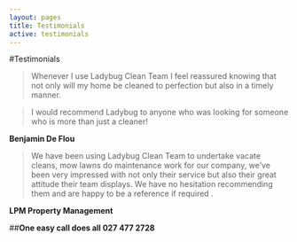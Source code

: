 ```yaml
---
layout: pages
title: Testimonials
active: testimonials
---
```


#Testimonials

> Whenever I use Ladybug Clean Team I feel reassured knowing that not only will my home be cleaned to perfection but also in a timely manner.

> I would recommend Ladybug to anyone who was looking for someone who is more than just a cleaner!

**Benjamin De Flou**

 

> We have been using Ladybug Clean Team to undertake vacate cleans, mow lawns do maintenance work for our company, we’ve been very impressed with not only their service but also their great attitude their team displays. We have no hesitation recommending them and are happy to be a reference if required .

**LPM Property Management**

##**One easy call does all 027 477 2728**
